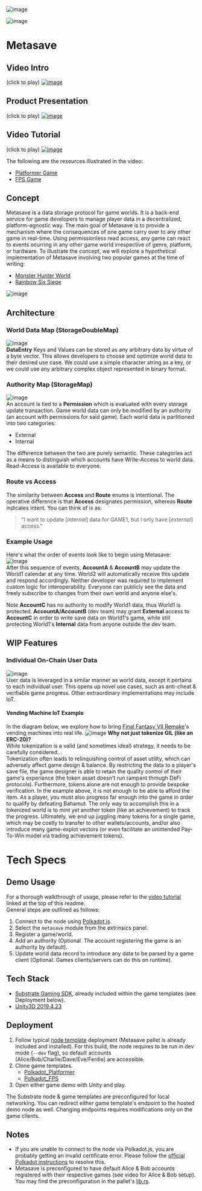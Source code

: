 ![image](https://github.com/kilogold/Metasave/assets/1028926/c76e18b2-b18c-4c32-9d69-724b0f9b2a4f)

![image](https://github.com/kilogold/Metasave/assets/1028926/91415c13-35b7-4556-ac3c-19789c94587a)

# Metasave
## Video Intro 
(click to play)
[![image](https://user-images.githubusercontent.com/1028926/141672480-4ab24560-a71d-4fe2-bf7f-845a9053e0af.png)](https://www.youtube.com/watch?v=rfkjQQ0yccw)

## Product Presentation
(click to play)
[![image](https://user-images.githubusercontent.com/1028926/145700359-f9560a24-8481-49a2-8d86-f44d652dae82.png)](https://www.youtube.com/watch?v=Xo_HGlWKlY0)

## Video Tutorial
(click to play)
[![image](https://user-images.githubusercontent.com/1028926/139475111-90bc8c40-ef4a-4c10-a520-7ff8d3468668.png)](https://www.youtube.com/watch?v=oZd8Vu2ZqiQ)

The following are the resources illustrated in the video:
* [Platformer Game](https://dev.azure.com/bonillakelvin/MetaSave/_git/Polkadot_Platformer)
* [FPS Game](https://dev.azure.com/bonillakelvin/MetaSave/_git/Polkadot_FPS)

## Concept
Metasave is a data storage protocol for game worlds. It is a back-end service for game developers to manage player data in a decentralized, platform-agnostic way. The main goal of Metasave is to provide a mechanism where the consequences of one game carry over to any other game in real-time. Using permissionless read access, any game can react to events ocurring in any other game world irrespective of genre, platform, or hardware. To illustrate the concept, we will explore a hypothetical implementation of Metasave involving two popular games at the time of writing: 
* [Monster Hunter World](http://www.monsterhunterworld.com/us/)
* [Rainbow Six Siege](https://www.ubisoft.com/en-gb/game/rainbow-six/siege)

![image](https://user-images.githubusercontent.com/1028926/138626583-67dbe1a2-6991-43bc-bfd9-f45712ea6b8e.png)

## Architecture
### World Data Map (StorageDoubleMap)
![image](https://user-images.githubusercontent.com/1028926/138798123-5ba5866e-e222-4d33-a4a8-facd31159213.png)  
**DataEntry** Keys and Values can be stored as any arbitrary data by virtue of a byte vector. This allows developers to choose and optimize world data to their desired use case. We could use a simple character string as a key, or we could use any arbitrary complex object represented in binary format.
### Authority Map (StorageMap)
![image](https://user-images.githubusercontent.com/1028926/138798404-5e994e26-8d95-4a24-a150-d7ea4717105c.png)  
An account is tied to a **Permission** which is evaluated with every storage update transaction. Game world data can only be modified by an authority (an account with permissions for said game). Each world data is partitioned into two categories:
* External
* Internal

The difference between the two are purely semantic. These categories act as a means to distinguish which accounts have Write-Access to world data. Read-Access is available to everyone.

### Route vs Access  
The similarity between **Access** and **Route** enums is intentional. The operative difference is that **Access** designates permission, whereas **Route** indicates intent. You can think of is as:

> "I want to update [*internal*] data for GAME1, but I only have [*external*] access."

### Example Usage
Here's what the order of events look like to begin using Metasave:  
![image](https://user-images.githubusercontent.com/1028926/138800337-314bd68c-d573-46a2-b71c-dfa341920ce9.png)  
After this sequence of events, **AccountA** & **AccountB** may update the World1 calendar at any time. World2 will automatically receive this update and respond accordingly. 
Neither developer was required to implement custom logic for interoperability. Everyone can publicly see the data and freely subscribe to changes from their own world and anyone else's.  

Note **AccountC** has no authority to modify World1 data, thus World1 is protected. **AccountA/AccountB** (dev team) may grant **External** access to **AccountC** in order to write save data on World1's game, while still protecting World1's **Internal** data from anyone outside the dev team. 


## WIP Features
### Individual On-Chain User Data
![image](https://user-images.githubusercontent.com/1028926/141663167-cb933bdc-4e5d-4f0d-97e0-d3c83cd99146.png)  
User data is leveraged in a similar manner as world data, except it pertains to each individual user. This opens up novel use cases, such as anti-cheat & verifiable game progress. Other extraordinary implementations may include IoT.

#### Vending Machine IoT Example
In the diagram below, we explore how to bring [Final Fantasy VII Remake](https://www.playstation.com/en-us/games/final-fantasy-vii-remake/)'s vending machines into real life. 
![image](https://user-images.githubusercontent.com/1028926/139705304-0e95736c-9843-4a55-ac29-c593a15854f2.png)
**Why not just tokenize GIL (like an ERC-20)?**  
While tokenization is a valid (and sometimes ideal) strategy, it needs to be carefully considered...  
Tokenization often leads to relinquishing control of asset utility, which can adversely affect game design & balance. By restricting the data to a player's save file, the game designer is able to retain the quality control of their game's experience (the token asset doesn't run rampant through DeFi protocols). Furthermore, tokens alone are not enough to provide bespoke verification. In the example above, it is not enough to be able to afford the item. As a player, you must also progress far enough into the game in order to qualify by defeating Bahamut. The only way to accomplish this in a tokenized world is to mint yet another token (like an achievement) to track the progress. Ultimately, we end up juggling many tokens for a single game, which may be costly to transfer to other wallets/accounts, and/or also introduce many game-explot vectors (or even facilitate an unintended Pay-To-Win model via trading achievement tokens).

# Tech Specs
## Demo Usage
 For a thorough walkthrough of usage, please refer to the [video tutorial](https://www.youtube.com/watch?v=oZd8Vu2ZqiQ) linked at the top of this readme.  
General steps are outlined as follows:
1) Connect to the node using [Polkadot.js](https://polkadot.js.org/apps/#/explorer).
1) Select the `metasave` module from the extrinsics panel.
1) Register a game/world.
1) Add an authority (Optional. The account registering the game is an authority by default).
1) Update world data record to introduce any data to be parsed by a game client (Optional. Games clients/servers can do this on runtime).

## Tech Stack
*  [Substrate Gaming SDK](https://github.com/SubstrateGaming), already included within the game templates (see Deployment below).
*  [Unity3D 2019.4.23](https://unity3d.com/unity/whats-new/2019.4.23)

## Deployment
1)  Follow typical [node template](https://github.com/substrate-developer-hub/substrate-node-template/tree/v0.9.40) deployment (Metasave pallet is already included and installed). For this build, the node requires to be run in dev mode (`--dev` flag), so default accounts (Alice/Bob/Charlie/Dave/Eve/Ferdie) are accessible.  
1) Clone game templates.
    * [Polkadot_Platformer](https://dev.azure.com/bonillakelvin/MetaSave/_git/Polkadot_Platformer?version=GBweb3-hackfest)
    * [Polkadot_FPS](https://dev.azure.com/bonillakelvin/MetaSave/_git/Polkadot_FPS?version=GBweb3-hackfest)
1)  Open either game demo with Unity and play.

The Substrate node & game templates are preconfigured for local networking. You can redirect either game template's endpoint to the hosted demo node as well. Changing endpoints requires modifications only on the game clients.

## Notes
*  If you are unable to connect to the node via Polkadot.js, you are probably getting an invalid certificate error. Please follow the [official Polkadot instructions](https://wiki.polkadot.network/docs/maintain-wss#importing-the-certificate) to resolve this.
*  Metasave is preconfigured to have default Alice & Bob accounts registered with their respective games (see video for Alice & Bob setup). You may find the preconfiguration in the pallet's [lib.rs](https://github.com/kilogold/Metasave/blob/58ea78ee58966c82800c13d34c44e67bfc705c3e/pallets/metasave/src/lib.rs#L142).

